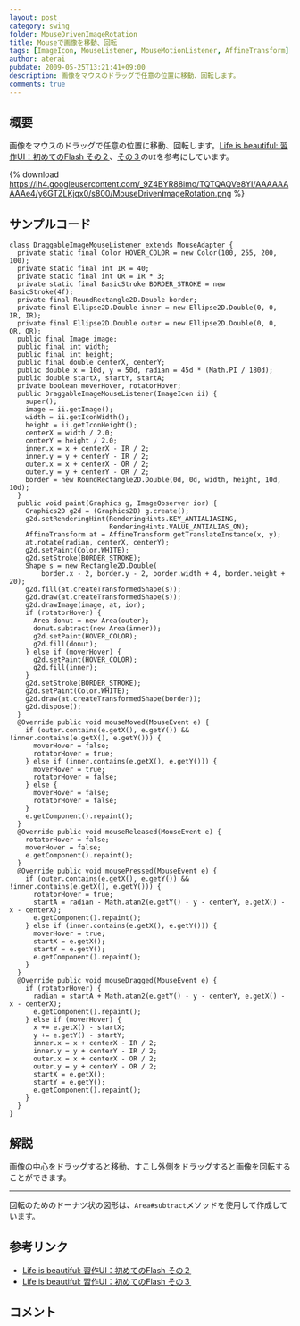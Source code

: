 ```yaml
---
layout: post
category: swing
folder: MouseDrivenImageRotation
title: Mouseで画像を移動、回転
tags: [ImageIcon, MouseListener, MouseMotionListener, AffineTransform]
author: aterai
pubdate: 2009-05-25T13:21:41+09:00
description: 画像をマウスのドラッグで任意の位置に移動、回転します。
comments: true
---
```

## 概要
画像をマウスのドラッグで任意の位置に移動、回転します。[Life is beautiful: 習作UI：初めてのFlash その２](http://satoshi.blogs.com/life/2007/05/uiflash_1.html)、[その３](http://satoshi.blogs.com/life/2007/05/uiflash_2.html)の`UI`を参考にしています。

{% download https://lh4.googleusercontent.com/_9Z4BYR88imo/TQTQAQVe8YI/AAAAAAAAAe4/y6GTZLKjqx0/s800/MouseDrivenImageRotation.png %}

## サンプルコード
<pre class="prettyprint"><code>class DraggableImageMouseListener extends MouseAdapter {
  private static final Color HOVER_COLOR = new Color(100, 255, 200, 100);
  private static final int IR = 40;
  private static final int OR = IR * 3;
  private static final BasicStroke BORDER_STROKE = new BasicStroke(4f);
  private final RoundRectangle2D.Double border;
  private final Ellipse2D.Double inner = new Ellipse2D.Double(0, 0, IR, IR);
  private final Ellipse2D.Double outer = new Ellipse2D.Double(0, 0, OR, OR);
  public final Image image;
  public final int width;
  public final int height;
  public final double centerX, centerY;
  public double x = 10d, y = 50d, radian = 45d * (Math.PI / 180d);
  public double startX, startY, startA;
  private boolean moverHover, rotatorHover;
  public DraggableImageMouseListener(ImageIcon ii) {
    super();
    image = ii.getImage();
    width = ii.getIconWidth();
    height = ii.getIconHeight();
    centerX = width / 2.0;
    centerY = height / 2.0;
    inner.x = x + centerX - IR / 2;
    inner.y = y + centerY - IR / 2;
    outer.x = x + centerX - OR / 2;
    outer.y = y + centerY - OR / 2;
    border = new RoundRectangle2D.Double(0d, 0d, width, height, 10d, 10d);
  }
  public void paint(Graphics g, ImageObserver ior) {
    Graphics2D g2d = (Graphics2D) g.create();
    g2d.setRenderingHint(RenderingHints.KEY_ANTIALIASING,
                         RenderingHints.VALUE_ANTIALIAS_ON);
    AffineTransform at = AffineTransform.getTranslateInstance(x, y);
    at.rotate(radian, centerX, centerY);
    g2d.setPaint(Color.WHITE);
    g2d.setStroke(BORDER_STROKE);
    Shape s = new Rectangle2D.Double(
        border.x - 2, border.y - 2, border.width + 4, border.height + 20);
    g2d.fill(at.createTransformedShape(s));
    g2d.draw(at.createTransformedShape(s));
    g2d.drawImage(image, at, ior);
    if (rotatorHover) {
      Area donut = new Area(outer);
      donut.subtract(new Area(inner));
      g2d.setPaint(HOVER_COLOR);
      g2d.fill(donut);
    } else if (moverHover) {
      g2d.setPaint(HOVER_COLOR);
      g2d.fill(inner);
    }
    g2d.setStroke(BORDER_STROKE);
    g2d.setPaint(Color.WHITE);
    g2d.draw(at.createTransformedShape(border));
    g2d.dispose();
  }
  @Override public void mouseMoved(MouseEvent e) {
    if (outer.contains(e.getX(), e.getY()) &amp;&amp; !inner.contains(e.getX(), e.getY())) {
      moverHover = false;
      rotatorHover = true;
    } else if (inner.contains(e.getX(), e.getY())) {
      moverHover = true;
      rotatorHover = false;
    } else {
      moverHover = false;
      rotatorHover = false;
    }
    e.getComponent().repaint();
  }
  @Override public void mouseReleased(MouseEvent e) {
    rotatorHover = false;
    moverHover = false;
    e.getComponent().repaint();
  }
  @Override public void mousePressed(MouseEvent e) {
    if (outer.contains(e.getX(), e.getY()) &amp;&amp; !inner.contains(e.getX(), e.getY())) {
      rotatorHover = true;
      startA = radian - Math.atan2(e.getY() - y - centerY, e.getX() - x - centerX);
      e.getComponent().repaint();
    } else if (inner.contains(e.getX(), e.getY())) {
      moverHover = true;
      startX = e.getX();
      startY = e.getY();
      e.getComponent().repaint();
    }
  }
  @Override public void mouseDragged(MouseEvent e) {
    if (rotatorHover) {
      radian = startA + Math.atan2(e.getY() - y - centerY, e.getX() - x - centerX);
      e.getComponent().repaint();
    } else if (moverHover) {
      x += e.getX() - startX;
      y += e.getY() - startY;
      inner.x = x + centerX - IR / 2;
      inner.y = y + centerY - IR / 2;
      outer.x = x + centerX - OR / 2;
      outer.y = y + centerY - OR / 2;
      startX = e.getX();
      startY = e.getY();
      e.getComponent().repaint();
    }
  }
}
</code></pre>

## 解説
画像の中心をドラッグすると移動、すこし外側をドラッグすると画像を回転することができます。

- - - -
回転のためのドーナツ状の図形は、`Area#subtract`メソッドを使用して作成しています。

## 参考リンク
- [Life is beautiful: 習作UI：初めてのFlash その２](http://satoshi.blogs.com/life/2007/05/uiflash_1.html)
- [Life is beautiful: 習作UI：初めてのFlash その３](http://satoshi.blogs.com/life/2007/05/uiflash_2.html)

<!-- dummy comment line for breaking list -->

## コメント
